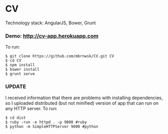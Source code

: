 # CV

Technology stack: AngularJS, Bower, Grunt

### Demo: http://cv-app.herokuapp.com

To run:

```shell
$ git clone https://github.com/mbrnwsk/CV.git CV
$ cd CV
$ npm install
$ bower install
$ grunt serve
```

### UPDATE

I received information that there are problems with installing dependencies, so I uploaded distributed (but not minified) version of app that can run on any HTTP server. To run:

```shell
$ cd dist
$ ruby -run -e httpd . -p 9000 #ruby
$ python -m SimpleHTTPServer 9000 #python
```
